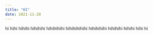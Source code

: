 ```yaml
---
title: "HI"
date: 2021-11-20
---
```


hi
hihi
hihihi
hihihihi
hihihihihi
hihihihihihi
hihihihihi
hihihihi
hihihi
hihi
hi
